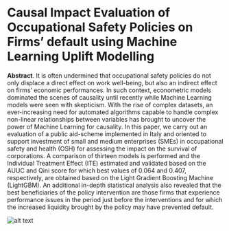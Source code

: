 # Causal Impact Evaluation of Occupational Safety Policies on Firms’ default using Machine Learning Uplift Modelling
**Abstract**. It is often undermined that occupational safety policies do not only displace a direct effect on work well-being, but also an indirect effect on firms’ economic performances. In such context, econometric models dominated the scenes of causality until recently while Machine Learning models were seen with skepticism. With the rise of complex datasets, an ever-increasing need for automated algorithms capable to handle complex non-linear relationships between variables has brought to uncover the power of Machine Learning for causality. In this paper, we carry out an evaluation of a public aid-scheme implemented in Italy and oriented to support investment of small and medium enterprises (SMEs) in occupational safety and health (OSH) for assessing the impact on the survival of corporations. A comparison of thirteen models is performed and the Individual Treatment Effect (ITE) estimated and validated based on the AUUC and Qini score for which best values of 0.064 and 0.407, respectively, are obtained based on the Light Gradient Boosting Machine (LightGBM). An additional in-depth statistical analysis also revealed that the best beneficiaries of the policy intervention are those firms that experience performance issues in the period just before the interventions and for which the increased liquidity brought by the policy may have prevented default.

![alt text]()
